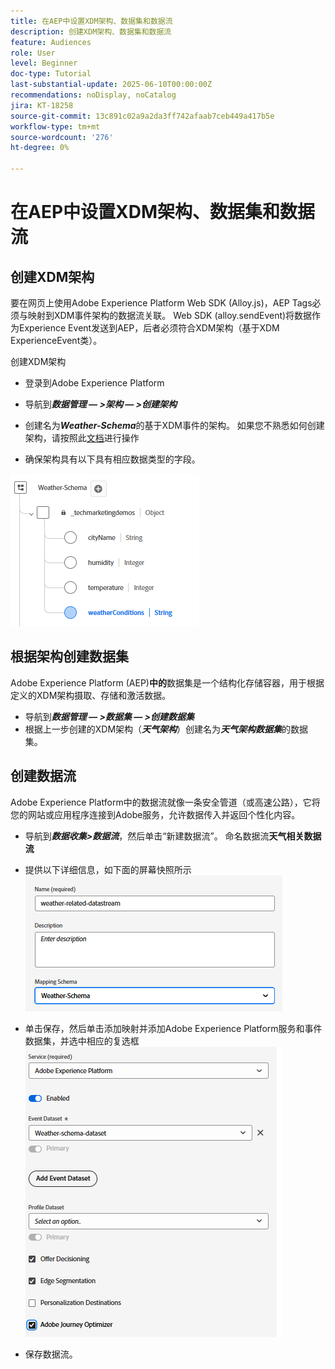```yaml
---
title: 在AEP中设置XDM架构、数据集和数据流
description: 创建XDM架构、数据集和数据流
feature: Audiences
role: User
level: Beginner
doc-type: Tutorial
last-substantial-update: 2025-06-10T00:00:00Z
recommendations: noDisplay, noCatalog
jira: KT-18258
source-git-commit: 13c891c02a9a2da3ff742afaab7ceb449a417b5e
workflow-type: tm+mt
source-wordcount: '276'
ht-degree: 0%

---
```


# 在AEP中设置XDM架构、数据集和数据流

## 创建XDM架构

要在网页上使用Adobe Experience Platform Web SDK (Alloy.js)，AEP Tags必须与映射到XDM事件架构的数据流关联。 Web SDK (alloy.sendEvent)将数据作为Experience Event发送到AEP，后者必须符合XDM架构（基于XDM ExperienceEvent类）。

创建XDM架构

* 登录到Adobe Experience Platform
* 导航到&#x200B;_**数据管理 — >架构 — >创建架构**_

* 创建名为&#x200B;**_Weather-Schema_**&#x200B;的基于XDM事件的架构。 如果您不熟悉如何创建架构，请按照此[文档](https://experienceleague.adobe.com/en/docs/experience-platform/xdm/tutorials/create-schema-ui)进行操作


* 确保架构具有以下具有相应数据类型的字段。

![天气模式](assets/weather-schema.png)

## 根据架构创建数据集

Adobe Experience Platform (AEP)**中的**&#x200B;数据集是一个结构化存储容器，用于根据定义的XDM架构摄取、存储和激活数据。

* 导航到&#x200B;_**数据管理 — >数据集 — >创建数据集**_
* 根据上一步创建的XDM架构（_**天气架构**_）创建名为&#x200B;**_天气架构数据集_**&#x200B;的数据集。


## 创建数据流

Adobe Experience Platform中的数据流就像一条安全管道（或高速公路），它将您的网站或应用程序连接到Adobe服务，允许数据传入并返回个性化内容。

* 导航到&#x200B;_**数据收集>数据流**_，然后单击“新建数据流”。 命名数据流&#x200B;**天气相关数据流**


* 提供以下详细信息，如下面的屏幕快照所示
  ![数据流](assets/datastream.png)
* 单击保存，然后单击添加映射并添加Adobe Experience Platform服务和事件数据集，并选中相应的复选框
  ![数据流映射](assets/datastream-service.png)

* 保存数据流。
